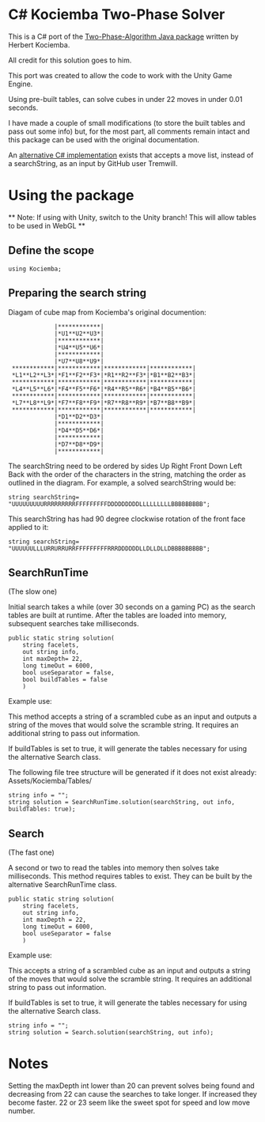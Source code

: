 # C# Kociemba Two-Phase Solver

This is a C# port of the [Two-Phase-Algorithm Java package](http://kociemba.org/cube.htm) written by Herbert Kociemba.

All credit for this solution goes to him.

This port was created to allow the code to work with the Unity Game Engine.

Using pre-built tables, can solve cubes in under 22 moves in under 0.01 seconds.

I have made a couple of small modifications (to store the built tables and pass out some info) but, for the most part, all comments remain intact and this package can be used with the original documentation.

An [alternative C# implementation](https://github.com/tremwil/TwoPhaseSolver) exists that accepts a move list, instead of a searchString, as an input by GitHub user Tremwill. 

# Using the package

** Note: If using with Unity, switch to the Unity branch! This will allow tables to be used in WebGL **

## Define the scope

    using Kociemba;

## Preparing the search string

Diagam of cube map from Kociemba's original documention:

                 |************|
                 |*U1**U2**U3*|
                 |************|
                 |*U4**U5**U6*|
                 |************|
                 |*U7**U8**U9*|
     ************|************|************|************|
     *L1**L2**L3*|*F1**F2**F3*|*R1**R2**F3*|*B1**B2**B3*|
     ************|************|************|************|
     *L4**L5**L6*|*F4**F5**F6*|*R4**R5**R6*|*B4**B5**B6*|
     ************|************|************|************|
     *L7**L8**L9*|*F7**F8**F9*|*R7**R8**R9*|*B7**B8**B9*|
     ************|************|************|************|
                 |*D1**D2**D3*|
                 |************|
                 |*D4**D5**D6*|
                 |************|
                 |*D7**D8**D9*|
                 |************|


The searchString need to be ordered by sides Up Right Front Down Left Back with the order of the characters in the string, matching the order as outlined in the diagram.
For example, a solved searchString would be:

    string searchString= "UUUUUUUUURRRRRRRRRFFFFFFFFFDDDDDDDDDLLLLLLLLLBBBBBBBBB";

This searchString has had 90 degree clockwise rotation of the front face applied to it:

    string searchString= "UUUUUULLLURRURRURRFFFFFFFFFRRRDDDDDDLLDLLDLLDBBBBBBBBB";



## SearchRunTime
(The slow one)

Initial search takes a while (over 30 seconds on a gaming PC) as the search tables are built at runtime. After the tables are loaded into memory, subsequent searches take milliseconds. 

    public static string solution(
        string facelets,
        out string info,
        int maxDepth= 22,
        long timeOut = 6000,
        bool useSeparator = false,
        bool buildTables = false
        )
Example use:

This method accepts a string of a scrambled cube as an input and outputs a string of the moves that would solve the scramble string.
It requires an additional string to pass out information.

If buildTables is set to true, it will generate the tables necessary for using the alternative Search class.

The following file tree structure will be generated if it does not exist already:
Assets/Kociemba/Tables/


    string info = "";
    string solution = SearchRunTime.solution(searchString, out info, buildTables: true);
    
    

## Search

(The fast one)

A second or two to read the tables into memory then solves take milliseconds.
This method requires tables to exist. They can be built by the alternative SearchRunTime class.

    public static string solution(
        string facelets,
        out string info,
        int maxDepth = 22,
        long timeOut = 6000,
        bool useSeparator = false
        )

Example use:

This accepts a string of a scrambled cube as an input and outputs a string of the moves that would solve the scramble string.
It requires an additional string to pass out information.

If buildTables is set to true, it will generate the tables necessary for using the alternative Search class.

    string info = "";
    string solution = Search.solution(searchString, out info);


# Notes

Setting the maxDepth int lower than 20 can prevent solves being found and decreasing from 22 can cause the searches to take longer. If increased they become faster. 22 or 23 seem like the sweet spot for speed and low move number.
